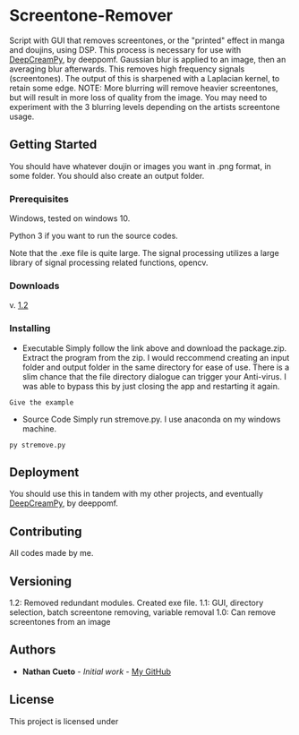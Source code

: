 # Screentone-Remover
Script with GUI that removes screentones, or the "printed" effect in manga and doujins, using DSP.
This process is necessary for use with [DeepCreamPy](https://github.com/deeppomf/DeepCreamPy), by deeppomf. 
Gaussian blur is applied to an image, then an averaging blur afterwards. This removes high frequency signals (screentones).
The output of this is sharpened with a Laplacian kernel, to retain some edge.
NOTE: More blurring will remove heavier screentones, but will result in more loss of quality from the image. You may need to experiment with the 3 blurring levels depending on the artists screentone usage.

## Getting Started
You should have whatever doujin or images you want in .png format, in some folder. You should also create an output folder.

### Prerequisites
Windows, tested on windows 10.

Python 3 if you want to run the source codes.

Note that the .exe file is quite large. The signal processing utilizes a large library of signal processing related functions, opencv.

### Downloads

v. [1.2](https://github.com/natethegreate/Screentone-Remover/releases/tag/1.2)

### Installing

* Executable
  Simply follow the link above and download the package.zip. 
  Extract the program from the zip. I would reccommend creating an input folder and output folder in the same directory for ease of use.
  There is a slim chance that the file directory dialogue can trigger your Anti-virus. I was able to bypass this by just closing the app and restarting it again.

```
Give the example
```

* Source Code
  Simply run stremove.py. I use anaconda on my windows machine.

```
py stremove.py
```

## Deployment

You should use this in tandem with my other projects, and eventually [DeepCreamPy](https://github.com/deeppomf/DeepCreamPy), by deeppomf.

## Contributing

All codes made by me.

## Versioning

1.2: Removed redundant modules. Created exe file.
1.1: GUI, directory selection, batch screentone removing, variable removal
1.0: Can remove screentones from an image

## Authors

* **Nathan Cueto** - *Initial work* - [My GitHub](https://github.com/natethegreate)

## License

This project is licensed under 
